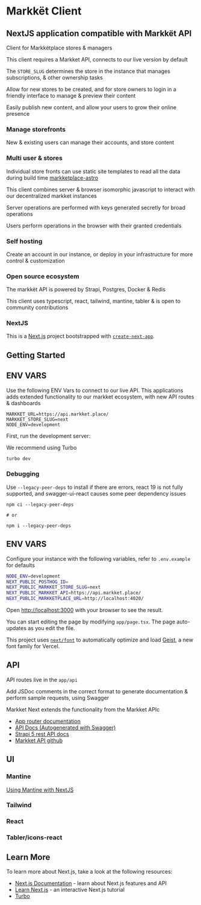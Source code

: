 # Markkët Client

## NextJS application compatible with Markkët API

Client for  Markkëtplace stores & managers

This client requires a Markket API, connects to our live version by default

The `STORE_SLUG` determines the store in the instance that manages subscriptions, & other ownership tasks

Allow for new stores to be created, and for store owners to login in a friendly interface to manage & preview their content

Easily publish new content, and allow your users to grow their online presence

### Manage storefronts

New & existing users can manage their accounts, and store content

### Multi user & stores

Individual store fronts can use static site templates to read all the data during build time [markketplace-astro](https://github.com/calimania/markketplace-astro)

This client combines server & browser isomorphic javascript to interact with our decentralized markket instances

Server operations are performed with keys generated secretly for broad operations

Users perform operations in the browser with their granted credentials

### Self hosting

Create an account in our instance, or deploy in your infrastructure for more control & customization

### Open source ecosystem

The markkët API is powered by Strapi, Postgres, Docker & Redis

This client uses typescript, react, tailwind, mantine, tabler & is open to community contributions

### NextJS

This is a [Next.js](https://nextjs.org) project bootstrapped with [`create-next-app`](https://nextjs.org/docs/app/api-reference/cli/create-next-app).

## Getting Started

## ENV VARS

Use the following ENV Vars to connect to our live API. This applications adds extended functionality to our markket ecosystem, with new API routes & dashboards

```
MARKKET_URL=https://api.markket.place/
MARKKET_STORE_SLUG=next
NODE_ENV=development
```

First, run the development server:

We recommend using Turbo

```bash
turbo dev
```

### Debugging

Use `--legacy-peer-deps` to install if there are errors, react 19 is not fully supported, and swagger-ui-react causes some peer dependency issues

```
npm ci --legacy-peer-deps

# or

npm i --legacy-peer-deps

```

## ENV VARS

Configure your instance with the following variables, refer to `.env.example` for defaults


```bash
NODE_ENV=development
NEXT_PUBLIC_POSTHOG_ID=
NEXT_PUBLIC_MARKKET_STORE_SLUG=next
NEXT_PUBLIC_MARKKET_API=https://api.markket.place/
NEXT_PUBLIC_MARKKETPLACE_URL=http://localhost:4020/
```

Open [http://localhost:3000](http://localhost:3000) with your browser to see the result.

You can start editing the page by modifying `app/page.tsx`. The page auto-updates as you edit the file.

This project uses [`next/font`](https://nextjs.org/docs/app/building-your-application/optimizing/fonts) to automatically optimize and load [Geist](https://vercel.com/font), a new font family for Vercel.

## API

API routes live in the `app/api`

Add JSDoc comments in the correct format to generate documentation & perform sample requests, using Swagger

Markket Next extends the functionality from the Markket APIc

- [App router documentation](https://nextjs.org/docs/app)
- [API Docs (Autogenerated with Swagger)](http://de.markket.place/docs/api)
- [Strapi 5 rest API docs](https://docs.strapi.io/dev-docs/api/rest)
- [Markket API github](https://github.com/calimania/markketplace)

## UI

### Mantine

[Using Mantine with NextJS](https://mantine.dev/guides/next/)

### Tailwind

### React

### Tabler/icons-react

## Learn More

To learn more about Next.js, take a look at the following resources:

- [Next.js Documentation](https://nextjs.org/docs) - learn about Next.js features and API
- [Learn Next.js](https://nextjs.org/learn) - an interactive Next.js tutorial
- [Turbo](https://turbo.build/repo/docs/getting-started/add-to-existing-repository)
